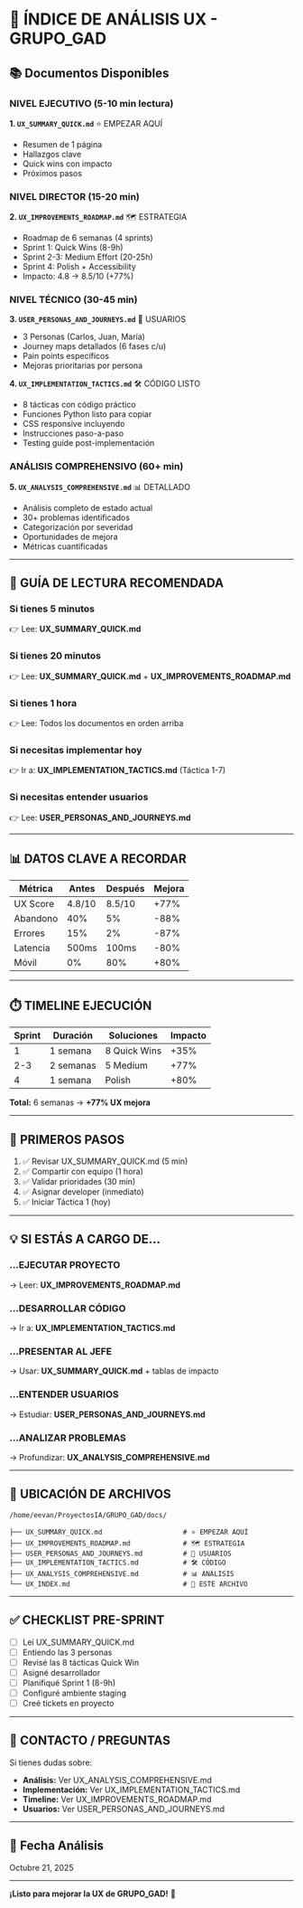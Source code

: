 # 📑 ÍNDICE DE ANÁLISIS UX - GRUPO_GAD

## 📚 Documentos Disponibles

### NIVEL EJECUTIVO (5-10 min lectura)

**1. `UX_SUMMARY_QUICK.md`** ⭐ EMPEZAR AQUÍ
- Resumen de 1 página
- Hallazgos clave
- Quick wins con impacto
- Próximos pasos

### NIVEL DIRECTOR (15-20 min)

**2. `UX_IMPROVEMENTS_ROADMAP.md`** 🗺️ ESTRATEGIA
- Roadmap de 6 semanas (4 sprints)
- Sprint 1: Quick Wins (8-9h)
- Sprint 2-3: Medium Effort (20-25h)
- Sprint 4: Polish + Accessibility
- Impacto: 4.8 → 8.5/10 (+77%)

### NIVEL TÉCNICO (30-45 min)

**3. `USER_PERSONAS_AND_JOURNEYS.md`** 👥 USUARIOS
- 3 Personas (Carlos, Juan, María)
- Journey maps detallados (6 fases c/u)
- Pain points específicos
- Mejoras prioritarias por persona

**4. `UX_IMPLEMENTATION_TACTICS.md`** 🛠️ CÓDIGO LISTO
- 8 tácticas con código práctico
- Funciones Python listo para copiar
- CSS responsive incluyendo
- Instrucciones paso-a-paso
- Testing guide post-implementación

### ANÁLISIS COMPREHENSIVO (60+ min)

**5. `UX_ANALYSIS_COMPREHENSIVE.md`** 📊 DETALLADO
- Análisis completo de estado actual
- 30+ problemas identificados
- Categorización por severidad
- Oportunidades de mejora
- Métricas cuantificadas

---

## 🎯 GUÍA DE LECTURA RECOMENDADA

### Si tienes 5 minutos
👉 Lee: **UX_SUMMARY_QUICK.md**

### Si tienes 20 minutos
👉 Lee: **UX_SUMMARY_QUICK.md** + **UX_IMPROVEMENTS_ROADMAP.md**

### Si tienes 1 hora
👉 Lee: Todos los documentos en orden arriba

### Si necesitas implementar hoy
👉 Ir a: **UX_IMPLEMENTATION_TACTICS.md** (Táctica 1-7)

### Si necesitas entender usuarios
👉 Lee: **USER_PERSONAS_AND_JOURNEYS.md**

---

## 📊 DATOS CLAVE A RECORDAR

| Métrica | Antes | Después | Mejora |
|---------|-------|---------|--------|
| UX Score | 4.8/10 | 8.5/10 | +77% |
| Abandono | 40% | 5% | -88% |
| Errores | 15% | 2% | -87% |
| Latencia | 500ms | 100ms | -80% |
| Móvil | 0% | 80% | +80% |

---

## ⏱️ TIMELINE EJECUCIÓN

| Sprint | Duración | Soluciones | Impacto |
|--------|----------|-----------|--------|
| 1 | 1 semana | 8 Quick Wins | +35% |
| 2-3 | 2 semanas | 5 Medium | +77% |
| 4 | 1 semana | Polish | +80% |

**Total:** 6 semanas → **+77% UX mejora**

---

## 🚀 PRIMEROS PASOS

1. ✅ Revisar UX_SUMMARY_QUICK.md (5 min)
2. ✅ Compartir con equipo (1 hora)
3. ✅ Validar prioridades (30 min)
4. ✅ Asignar developer (inmediato)
5. ✅ Iniciar Táctica 1 (hoy)

---

## 💡 SI ESTÁS A CARGO DE...

### ...EJECUTAR PROYECTO
→ Leer: **UX_IMPROVEMENTS_ROADMAP.md**

### ...DESARROLLAR CÓDIGO
→ Ir a: **UX_IMPLEMENTATION_TACTICS.md**

### ...PRESENTAR AL JEFE
→ Usar: **UX_SUMMARY_QUICK.md** + tablas de impacto

### ...ENTENDER USUARIOS
→ Estudiar: **USER_PERSONAS_AND_JOURNEYS.md**

### ...ANALIZAR PROBLEMAS
→ Profundizar: **UX_ANALYSIS_COMPREHENSIVE.md**

---

## 📍 UBICACIÓN DE ARCHIVOS

```
/home/eevan/ProyectosIA/GRUPO_GAD/docs/

├── UX_SUMMARY_QUICK.md                    # ⭐ EMPEZAR AQUÍ
├── UX_IMPROVEMENTS_ROADMAP.md             # 🗺️ ESTRATEGIA
├── USER_PERSONAS_AND_JOURNEYS.md          # 👥 USUARIOS
├── UX_IMPLEMENTATION_TACTICS.md           # 🛠️ CÓDIGO
├── UX_ANALYSIS_COMPREHENSIVE.md           # 📊 ANÁLISIS
└── UX_INDEX.md                            # 📑 ESTE ARCHIVO
```

---

## ✅ CHECKLIST PRE-SPRINT

- [ ] Leí UX_SUMMARY_QUICK.md
- [ ] Entiendo las 3 personas
- [ ] Revisé las 8 tácticas Quick Win
- [ ] Asigné desarrollador
- [ ] Planifiqué Sprint 1 (8-9h)
- [ ] Configuré ambiente staging
- [ ] Creé tickets en proyecto

---

## 🤝 CONTACTO / PREGUNTAS

Si tienes dudas sobre:
- **Análisis:** Ver UX_ANALYSIS_COMPREHENSIVE.md
- **Implementación:** Ver UX_IMPLEMENTATION_TACTICS.md
- **Timeline:** Ver UX_IMPROVEMENTS_ROADMAP.md
- **Usuarios:** Ver USER_PERSONAS_AND_JOURNEYS.md

---

## 📅 Fecha Análisis

Octubre 21, 2025

---

**¡Listo para mejorar la UX de GRUPO_GAD!** 🚀

